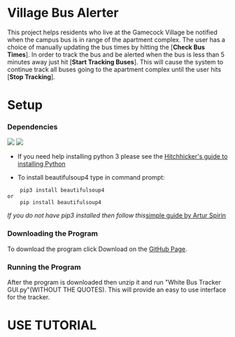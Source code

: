 # Village Bus Alerter
This project helps residents who live at the Gamecock Village be notified when the campus bus is in range of the 
apartment complex. The user has a choice of manually updating the bus times by hitting the \[**Check Bus Times**\].
In order to track the bus and be alerted when the bus is less than 5 minutes away just hit \[**Start Tracking Buses**\].
This will cause the system to continue track all buses going to the apartment complex until the user hits 
\[**Stop Tracking**\].

# Setup
### Dependencies
<img src="https://img.shields.io/badge/Python%20Version-3.6-brightgreen.svg"> <img 
src="https://img.shields.io/badge/Dependencies-beautifulsoup4-green.svg">

* If you need help installing python 3 please see the [Hitchhicker's guide to installing Python](http://docs.python-guide.org/en/latest/starting/installation/)

* To install beautifulsoup4 type in command prompt:
```
    pip3 install beautifulsoup4
or
    pip install beautifulsoup4
```
*If you do not have pip3 installed then follow this*[simple guide by Artur Spirin](https://www.youtube.com/watch?v=mFqdeX1C-8M)

### Downloading the Program
To download the program click Download on the [GitHub Page](https://github.com/tylerbro93/Village-Bus-Alert).
### Running the Program
After the program is downloaded then unzip it and run "White Bus Tracker GUI.py"(WITHOUT THE QUOTES). This will provide
an easy to use interface for the tracker.

# USE TUTORIAL




